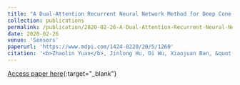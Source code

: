 ```yaml
---
title: "A Dual-Attention Recurrent Neural Network Method for Deep Cone Thickener Underflow Concentration Prediction"
collection: publications
permalink: /publication/2020-02-26-A-Dual-Attention-Recurrent-Neural-Network-Method-for-Deep-Cone-Thickener-Underflow-Concentration-Prediction
date: 2020-02-26
venue: 'Sensors'
paperurl: 'https://www.mdpi.com/1424-8220/20/5/1260'
citation: '<b>Zhaolin Yuan</b>, Jinlong Hu, Di Wu, Xiaojuan Ban, &quot;A Dual-Attention Recurrent Neural Network Method for Deep Cone Thickener Underflow Concentration Prediction.&quot; Sensors, 2020.'
---
```

[Access paper here](https://www.mdpi.com/1424-8220/20/5/1260){:target="_blank"}
